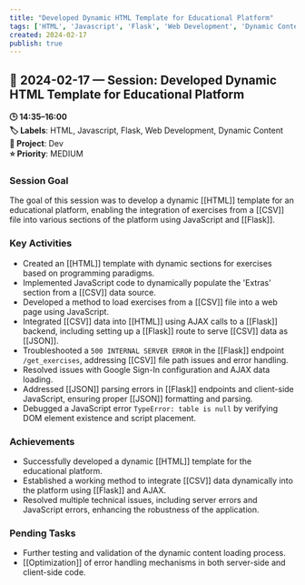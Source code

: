 ```yaml
---
title: "Developed Dynamic HTML Template for Educational Platform"
tags: ['HTML', 'Javascript', 'Flask', 'Web Development', 'Dynamic Content']
created: 2024-02-17
publish: true
---
```


## 📅 2024-02-17 — Session: Developed Dynamic HTML Template for Educational Platform

**🕒 14:35–16:00**  
**🏷️ Labels**: HTML, Javascript, Flask, Web Development, Dynamic Content  
**📂 Project**: Dev  
**⭐ Priority**: MEDIUM  


### Session Goal
The goal of this session was to develop a dynamic [[HTML]] template for an educational platform, enabling the integration of exercises from a [[CSV]] file into various sections of the platform using JavaScript and [[Flask]].

### Key Activities
- Created an [[HTML]] template with dynamic sections for exercises based on programming paradigms.
- Implemented JavaScript code to dynamically populate the 'Extras' section from a [[CSV]] data source.
- Developed a method to load exercises from a [[CSV]] file into a web page using JavaScript.
- Integrated [[CSV]] data into [[HTML]] using AJAX calls to a [[Flask]] backend, including setting up a [[Flask]] route to serve [[CSV]] data as [[JSON]].
- Troubleshooted a `500 INTERNAL SERVER ERROR` in the [[Flask]] endpoint `/get_exercises`, addressing [[CSV]] file path issues and error handling.
- Resolved issues with Google Sign-In configuration and AJAX data loading.
- Addressed [[JSON]] parsing errors in [[Flask]] endpoints and client-side JavaScript, ensuring proper [[JSON]] formatting and parsing.
- Debugged a JavaScript error `TypeError: table is null` by verifying DOM element existence and script placement.

### Achievements
- Successfully developed a dynamic [[HTML]] template for the educational platform.
- Established a working method to integrate [[CSV]] data dynamically into the platform using [[Flask]] and AJAX.
- Resolved multiple technical issues, including server errors and JavaScript errors, enhancing the robustness of the application.

### Pending Tasks
- Further testing and validation of the dynamic content loading process.
- [[Optimization]] of error handling mechanisms in both server-side and client-side code.
